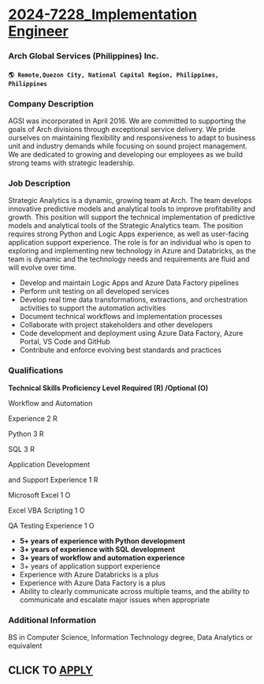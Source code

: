 # [2024-7228_Implementation Engineer](https://www.remotewlb.com/apply/2024-7228-implementation-engineer)  
### Arch Global Services (Philippines) Inc.  
#### `🌎 Remote,Quezon City, National Capital Region, Philippines, Philippines`  

### **Company Description**

AGSI was incorporated in April 2016. We are committed to supporting the goals of Arch divisions through exceptional service delivery. We pride ourselves on maintaining flexibility and responsiveness to adapt to business unit and industry demands while focusing on sound project management. We are dedicated to growing and developing our employees as we build strong teams with strategic leadership.

###  **Job Description**

Strategic Analytics is a dynamic, growing team at Arch. The team develops innovative predictive models and analytical tools to improve profitability and growth. This position will support the technical implementation of predictive models and analytical tools of the Strategic Analytics team. The position requires strong Python and Logic Apps experience, as well as user-facing application support experience. The role is for an individual who is open to exploring and implementing new technology in Azure and Databricks, as the team is dynamic and the technology needs and requirements are fluid and will evolve over time.

  * Develop and maintain Logic Apps and Azure Data Factory pipelines
  * Perform unit testing on all developed services
  * Develop real time data transformations, extractions, and orchestration activities to support the automation activities
  * Document technical workflows and implementation processes
  * Collaborate with project stakeholders and other developers
  * Code development and deployment using Azure Data Factory, Azure Portal, VS Code and GitHub
  * Contribute and enforce evolving best standards and practices

###  **Qualifications**

 **Technical Skills Proficiency Level Required (R) /Optional (O)**

Workflow and Automation

Experience 2 R

Python 3 R

SQL 3 R

Application Development

and Support Experience 1 R

Microsoft Excel 1 O

Excel VBA Scripting 1 O

QA Testing Experience 1 O

  * **5+ years of experience with Python development**
  *  **3+ years of experience with SQL development**
  *  **3+ years of workflow and automation experience**
  * 3+ years of application support experience
  * Experience with Azure Databricks is a plus
  * Experience with Azure Data Factory is a plus
  * Ability to clearly communicate across multiple teams, and the ability to communicate and escalate major issues when appropriate

### **Additional Information**

BS in Computer Science, Information Technology degree, Data Analytics or equivalent

  
## CLICK TO [APPLY](https://www.remotewlb.com/apply/2024-7228-implementation-engineer)

